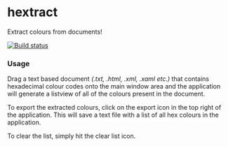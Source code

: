 # hextract
Extract colours from documents!  

[![Build status](https://ci.appveyor.com/api/projects/status/aw74koaqdlmnb63h?svg=true)](https://ci.appveyor.com/project/JakeHL/hextract)

### Usage
Drag a text based document *(.txt, .html, .xml, .xaml etc.)* that contains hexadecimal colour codes onto the main window area and the application will generate a listview of all of the colours present in the document.

To export the extracted colours, click on the export icon in the top right of the application. This will save a text file with a list of all hex colours in the application.

To clear the list, simply hit the clear list icon.
